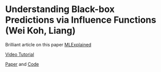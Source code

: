 # Understanding Black-box Predictions via Influence Functions (Wei Koh, Liang)

Brilliant article on this paper [MLExplained](http://mlexplained.com/2018/06/01/paper-dissected-understanding-black-box-predictions-via-influence-functions/)

[Video Tutorial](https://channel9.msdn.com/Shows/Microsoft-Research/Understanding-Black-box-Predictions-via-Influence-Functions)

[Paper](http://proceedings.mlr.press/v70/koh17a/koh17a.pdf) and [Code](https://github.com/kohpangwei/influence-release)

